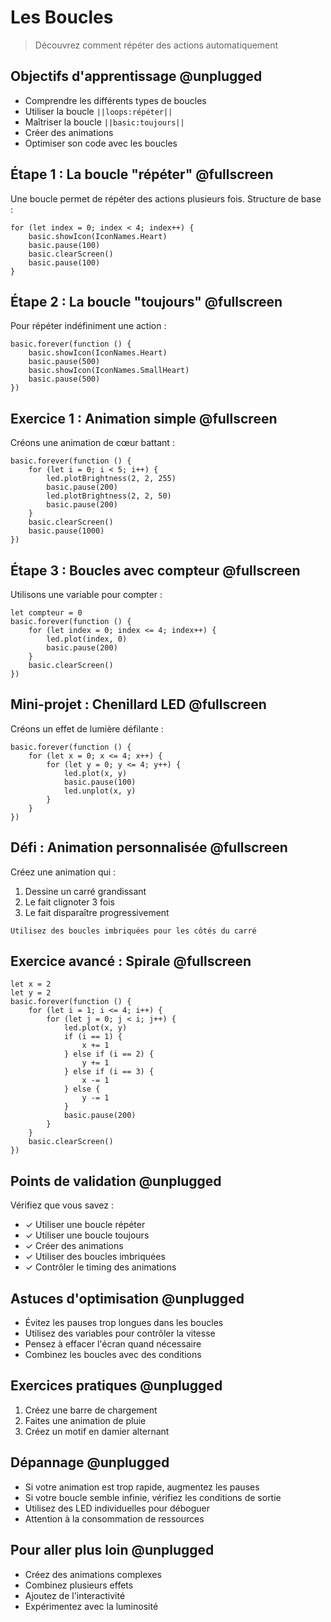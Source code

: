 # Les Boucles

> Découvrez comment répéter des actions automatiquement

## Objectifs d'apprentissage @unplugged

- Comprendre les différents types de boucles
- Utiliser la boucle ``||loops:répéter||``
- Maîtriser la boucle ``||basic:toujours||``
- Créer des animations
- Optimiser son code avec les boucles

## Étape 1 : La boucle "répéter" @fullscreen

Une boucle permet de répéter des actions plusieurs fois.
Structure de base :

```blocks
for (let index = 0; index < 4; index++) {
    basic.showIcon(IconNames.Heart)
    basic.pause(100)
    basic.clearScreen()
    basic.pause(100)
}
```

## Étape 2 : La boucle "toujours" @fullscreen

Pour répéter indéfiniment une action :

```blocks
basic.forever(function () {
    basic.showIcon(IconNames.Heart)
    basic.pause(500)
    basic.showIcon(IconNames.SmallHeart)
    basic.pause(500)
})
```

## Exercice 1 : Animation simple @fullscreen

Créons une animation de cœur battant :

```blocks
basic.forever(function () {
    for (let i = 0; i < 5; i++) {
        led.plotBrightness(2, 2, 255)
        basic.pause(200)
        led.plotBrightness(2, 2, 50)
        basic.pause(200)
    }
    basic.clearScreen()
    basic.pause(1000)
})
```

## Étape 3 : Boucles avec compteur @fullscreen

Utilisons une variable pour compter :

```blocks
let compteur = 0
basic.forever(function () {
    for (let index = 0; index <= 4; index++) {
        led.plot(index, 0)
        basic.pause(200)
    }
    basic.clearScreen()
})
```

## Mini-projet : Chenillard LED @fullscreen

Créons un effet de lumière défilante :

```blocks
basic.forever(function () {
    for (let x = 0; x <= 4; x++) {
        for (let y = 0; y <= 4; y++) {
            led.plot(x, y)
            basic.pause(100)
            led.unplot(x, y)
        }
    }
})
```

## Défi : Animation personnalisée @fullscreen

Créez une animation qui :

1. Dessine un carré grandissant
2. Le fait clignoter 3 fois
3. Le fait disparaître progressivement

```hint
Utilisez des boucles imbriquées pour les côtés du carré
```

## Exercice avancé : Spirale @fullscreen

```blocks
let x = 2
let y = 2
basic.forever(function () {
    for (let i = 1; i <= 4; i++) {
        for (let j = 0; j < i; j++) {
            led.plot(x, y)
            if (i == 1) {
                x += 1
            } else if (i == 2) {
                y += 1
            } else if (i == 3) {
                x -= 1
            } else {
                y -= 1
            }
            basic.pause(200)
        }
    }
    basic.clearScreen()
})
```

## Points de validation @unplugged

Vérifiez que vous savez :

- ✓ Utiliser une boucle répéter
- ✓ Utiliser une boucle toujours
- ✓ Créer des animations
- ✓ Utiliser des boucles imbriquées
- ✓ Contrôler le timing des animations

## Astuces d'optimisation @unplugged

- Évitez les pauses trop longues dans les boucles
- Utilisez des variables pour contrôler la vitesse
- Pensez à effacer l'écran quand nécessaire
- Combinez les boucles avec des conditions

## Exercices pratiques @unplugged

1. Créez une barre de chargement
2. Faites une animation de pluie
3. Créez un motif en damier alternant

## Dépannage @unplugged

- Si votre animation est trop rapide, augmentez les pauses
- Si votre boucle semble infinie, vérifiez les conditions de sortie
- Utilisez des LED individuelles pour déboguer
- Attention à la consommation de ressources

## Pour aller plus loin @unplugged

- Créez des animations complexes
- Combinez plusieurs effets
- Ajoutez de l'interactivité
- Expérimentez avec la luminosité